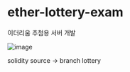 # ether-lottery-exam
이더리움 추첨용 서버 개발

![image](https://user-images.githubusercontent.com/9362317/36072855-8a076dfc-0f6a-11e8-9feb-48530ab22410.png)

 solidity source -> branch lottery
